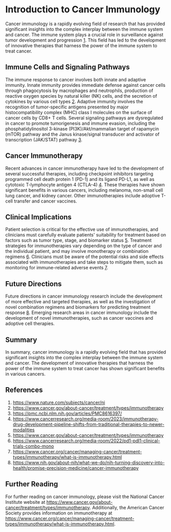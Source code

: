 # Introduction to Cancer Immunology
Cancer immunology is a rapidly evolving field of research that has provided significant insights into the complex interplay between the immune system and cancer. The immune system plays a crucial role in surveillance against tumor development and progression [1](https://www.nature.com/subjects/cancer/ni). This field has led to the development of innovative therapies that harness the power of the immune system to treat cancer.

## Immune Cells and Signaling Pathways
The immune response to cancer involves both innate and adaptive immunity. Innate immunity provides immediate defense against cancer cells through phagocytosis by macrophages and neutrophils, production of reactive oxygen species by natural killer (NK) cells, and the secretion of cytokines by various cell types [2](https://www.cancer.gov/about-cancer/treatment/types/immunotherapy). Adaptive immunity involves the recognition of tumor-specific antigens presented by major histocompatibility complex (MHC) class I molecules on the surface of cancer cells by CD8+ T cells. Several signaling pathways are dysregulated in cancer to promote tumorigenesis and immune evasion, including the phosphatidylinositol 3-kinase (PI3K)/Akt/mammalian target of rapamycin (mTOR) pathway and the Janus kinase/signal transducer and activator of transcription (JAK/STAT) pathway [3](https://pmc.ncbi.nlm.nih.gov/articles/PMC8616397/).

## Cancer Immunotherapy
Recent advances in cancer immunotherapy have led to the development of several successful therapies, including checkpoint inhibitors targeting programmed cell death protein 1 (PD-1) and its ligand PD-L1, as well as cytotoxic T-lymphocyte antigen 4 (CTLA-4) [4](https://www.cancerresearch.org/media-room/2023/immunotherapy-drug-development-pipeline-shifts-from-traditional-therapies-to-newer-modalities). These therapies have shown significant benefits in various cancers, including melanoma, non-small cell lung cancer, and kidney cancer. Other immunotherapies include adoptive T-cell transfer and cancer vaccines.

## Clinical Implications
Patient selection is critical for the effective use of immunotherapies, and clinicians must carefully evaluate patients' suitability for treatment based on factors such as tumor type, stage, and biomarker status [5](https://www.cancer.gov/about-cancer/treatment/types/immunotherapy). Treatment strategies for immunotherapies vary depending on the type of cancer and the individual patient, and may involve monotherapy or combination regimens [6](https://www.cancerresearch.org/media-room/2022/pd1-pdl1-clinical-trials-combo-mono). Clinicians must be aware of the potential risks and side effects associated with immunotherapies and take steps to mitigate them, such as monitoring for immune-related adverse events [7](https://www.cancer.org/cancer/managing-cancer/treatment-types/immunotherapy/what-is-immunotherapy.html).

## Future Directions
Future directions in cancer immunology research include the development of more effective and targeted therapies, as well as the investigation of novel combination regimens and biomarkers for predicting treatment response [8](https://www.nih.gov/about-nih/what-we-do/nih-turning-discovery-into-health/promise-precision-medicine/cancer-immunotherapy). Emerging research areas in cancer immunology include the development of novel immunotherapies, such as cancer vaccines and adoptive cell therapies.

## Summary
In summary, cancer immunology is a rapidly evolving field that has provided significant insights into the complex interplay between the immune system and cancer. The development of innovative therapies that harness the power of the immune system to treat cancer has shown significant benefits in various cancers.

## References
1. https://www.nature.com/subjects/cancer/ni
2. https://www.cancer.gov/about-cancer/treatment/types/immunotherapy
3. https://pmc.ncbi.nlm.nih.gov/articles/PMC8616397/
4. https://www.cancerresearch.org/media-room/2023/immunotherapy-drug-development-pipeline-shifts-from-traditional-therapies-to-newer-modalities
5. https://www.cancer.gov/about-cancer/treatment/types/immunotherapy
6. https://www.cancerresearch.org/media-room/2022/pd1-pdl1-clinical-trials-combo-mono
7. https://www.cancer.org/cancer/managing-cancer/treatment-types/immunotherapy/what-is-immunotherapy.html
8. https://www.nih.gov/about-nih/what-we-do/nih-turning-discovery-into-health/promise-precision-medicine/cancer-immunotherapy

## Further Reading
For further reading on cancer immunology, please visit the National Cancer Institute website at https://www.cancer.gov/about-cancer/treatment/types/immunotherapy. Additionally, the American Cancer Society provides information on immunotherapy at https://www.cancer.org/cancer/managing-cancer/treatment-types/immunotherapy/what-is-immunotherapy.html.